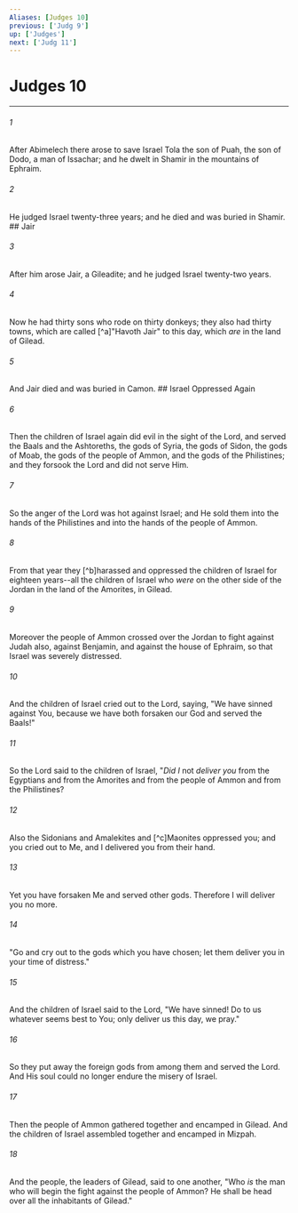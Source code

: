 ```yaml
---
Aliases: [Judges 10]
previous: ['Judg 9']
up: ['Judges']
next: ['Judg 11']
---
```

# Judges 10

***


###### 1 
After Abimelech there arose to save Israel Tola the son of Puah, the son of Dodo, a man of Issachar; and he dwelt in Shamir in the mountains of Ephraim. 

###### 2 
He judged Israel twenty-three years; and he died and was buried in Shamir. ## Jair 

###### 3 
After him arose Jair, a Gileadite; and he judged Israel twenty-two years. 

###### 4 
Now he had thirty sons who rode on thirty donkeys; they also had thirty towns, which are called [^a]"Havoth Jair" to this day, which _are_ in the land of Gilead. 

###### 5 
And Jair died and was buried in Camon. ## Israel Oppressed Again 

###### 6 
Then the children of Israel again did evil in the sight of the Lord, and served the Baals and the Ashtoreths, the gods of Syria, the gods of Sidon, the gods of Moab, the gods of the people of Ammon, and the gods of the Philistines; and they forsook the Lord and did not serve Him. 

###### 7 
So the anger of the Lord was hot against Israel; and He sold them into the hands of the Philistines and into the hands of the people of Ammon. 

###### 8 
From that year they [^b]harassed and oppressed the children of Israel for eighteen years--all the children of Israel who _were_ on the other side of the Jordan in the land of the Amorites, in Gilead. 

###### 9 
Moreover the people of Ammon crossed over the Jordan to fight against Judah also, against Benjamin, and against the house of Ephraim, so that Israel was severely distressed. 

###### 10 
And the children of Israel cried out to the Lord, saying, "We have sinned against You, because we have both forsaken our God and served the Baals!" 

###### 11 
So the Lord said to the children of Israel, "_Did I_ not _deliver you_ from the Egyptians and from the Amorites and from the people of Ammon and from the Philistines? 

###### 12 
Also the Sidonians and Amalekites and [^c]Maonites oppressed you; and you cried out to Me, and I delivered you from their hand. 

###### 13 
Yet you have forsaken Me and served other gods. Therefore I will deliver you no more. 

###### 14 
"Go and cry out to the gods which you have chosen; let them deliver you in your time of distress." 

###### 15 
And the children of Israel said to the Lord, "We have sinned! Do to us whatever seems best to You; only deliver us this day, we pray." 

###### 16 
So they put away the foreign gods from among them and served the Lord. And His soul could no longer endure the misery of Israel. 

###### 17 
Then the people of Ammon gathered together and encamped in Gilead. And the children of Israel assembled together and encamped in Mizpah. 

###### 18 
And the people, the leaders of Gilead, said to one another, "Who _is_ the man who will begin the fight against the people of Ammon? He shall be head over all the inhabitants of Gilead."
